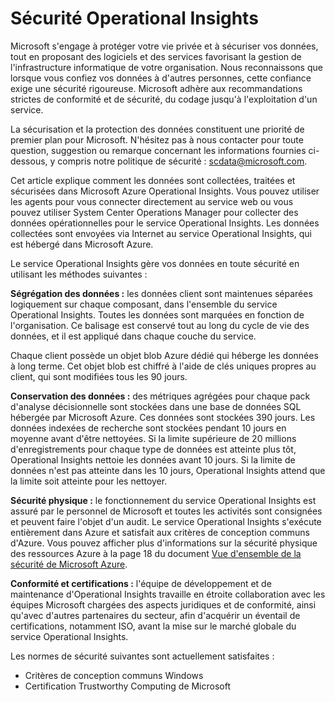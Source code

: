 <properties 
	pageTitle="Sécurité Operational Insights" 
	description="Operational Insights est un service d'analyse qui permet aux administrateurs d'analyser en profondeur les environnements locaux et cloud. Il permet d'interagir avec les données machine historiques et en temps réel afin de développer rapidement des analyses personnalisées, et il fournit des modèles d'analyse de données développés par Microsoft et la communauté." 
	services="operational-insights" 
	documentationCenter="" 
	authors="bandersmsft" 
	manager="jwhit" 
	editor=""/>

<tags 
	ms.service="operational-insights" 
	ms.workload="appservices" 
	ms.tgt_pltfrm="na" 
	ms.devlang="na" 
	ms.topic="article" 
	ms.date="11/06/2014" 
	ms.author="banders"/>





<h1 id="">Sécurité Operational Insights</h1>


Microsoft s'engage à protéger votre vie privée et à sécuriser vos données, tout en proposant des logiciels et des services favorisant la gestion de l'infrastructure informatique de votre organisation. Nous reconnaissons que lorsque vous confiez vos données à d'autres personnes, cette confiance exige une sécurité rigoureuse. Microsoft adhère aux recommandations strictes de conformité et de sécurité, du codage jusqu'à l'exploitation d'un service.

La sécurisation et la protection des données constituent une priorité de premier plan pour Microsoft. N'hésitez pas à nous contacter pour toute question, suggestion ou remarque concernant les informations fournies ci-dessous, y compris notre politique de sécurité : <a href="mailto:scdata@microsoft.com" target="_blank">scdata@microsoft.com</a>.

Cet article explique comment les données sont collectées, traitées et sécurisées dans Microsoft Azure Operational Insights. Vous pouvez utiliser les agents pour vous connecter directement au service web ou vous pouvez utiliser System Center Operations Manager pour collecter des données opérationnelles pour le service Operational Insights. Les données collectées sont envoyées via Internet au service Operational Insights, qui est hébergé dans Microsoft Azure.

Le service Operational Insights gère vos données en toute sécurité en utilisant les méthodes suivantes :

**Ségrégation des données :** les données client sont maintenues séparées logiquement sur chaque composant, dans l'ensemble du service Operational Insights. Toutes les données sont marquées en fonction de l'organisation. Ce balisage est conservé tout au long du cycle de vie des données, et il est appliqué dans chaque couche du service. 

Chaque client possède un objet blob Azure dédié qui héberge les données à long terme. Cet objet blob est chiffré à l'aide de clés uniques propres au client, qui sont modifiées tous les 90 jours.

**Conservation des données :** des métriques agrégées pour chaque pack d'analyse décisionnelle sont stockées dans une base de données SQL hébergée par Microsoft Azure. Ces données sont stockées 390 jours. Les données indexées de recherche sont stockées pendant 10 jours en moyenne avant d'être nettoyées. Si la limite supérieure de 20 millions d'enregistrements pour chaque type de données est atteinte plus tôt, Operational Insights nettoie les données avant 10 jours. Si la limite de données n'est pas atteinte dans les 10 jours, Operational Insights attend que la limite soit atteinte pour les nettoyer.

**Sécurité physique :** le fonctionnement du service Operational Insights est assuré par le personnel de Microsoft et toutes les activités sont consignées et peuvent faire l'objet d'un audit. Le service Operational Insights s'exécute entièrement dans Azure et satisfait aux critères de conception communs d'Azure. Vous pouvez afficher plus d'informations sur la sécurité physique des ressources Azure à la page 18 du document  <a href="http://download.microsoft.com/download/6/0/2/6028B1AE-4AEE-46CE-9187-641DA97FC1EE/Windows%20Azure%20Security%20Overview%20v1.01.pdf" target="_blank">Vue d'ensemble de la sécurité de Microsoft Azure</a>.

**Conformité et certifications :** l'équipe de développement et de maintenance d'Operational Insights travaille en étroite collaboration avec les équipes Microsoft chargées des aspects juridiques et de conformité, ainsi qu'avec d'autres partenaires du secteur, afin d'acquérir un éventail de certifications, notamment ISO, avant la mise sur le marché globale du service Operational Insights.

Les normes de sécurité suivantes sont actuellement satisfaites :

- Critères de conception communs Windows
- Certification Trustworthy Computing de Microsoft



<!--HONumber=45--> 
 